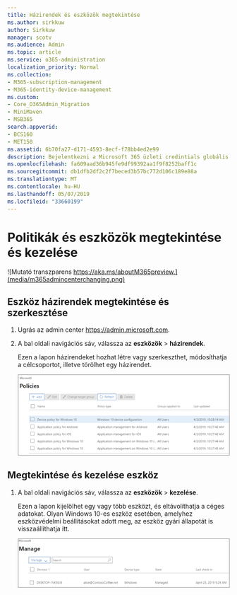 ```yaml
---
title: Házirendek és eszközök megtekintése
ms.author: sirkkuw
author: Sirkkuw
manager: scotv
ms.audience: Admin
ms.topic: article
ms.service: o365-administration
localization_priority: Normal
ms.collection:
- M365-subscription-management
- M365-identity-device-management
ms.custom:
- Core_O365Admin_Migration
- MiniMaven
- MSB365
search.appverid:
- BCS160
- MET150
ms.assetid: 6b70fa27-d171-4593-8ecf-f78bb4ed2e99
description: Bejelentkezni a Microsoft 365 üzleti credintials globális felügyeleti eszköz politikák és tevékenységek megtekintéséhez.
ms.openlocfilehash: fa609aad36b945fe9df99392aa1f9f8252baff1c
ms.sourcegitcommit: db1dfb2df2c2f7beced3b57bc772d106c189e88a
ms.translationtype: MT
ms.contentlocale: hu-HU
ms.lasthandoff: 05/07/2019
ms.locfileid: "33660199"
---
```

# <a name="view-and-manage-policies-and-devices"></a>Politikák és eszközök megtekintése és kezelése

![Mutató transzparens https://aka.ms/aboutM365preview.](media/m365admincenterchanging.png)

## <a name="view-and-edit-device-policies"></a>Eszköz házirendek megtekintése és szerkesztése

1.  Ugrás az admin center <a href="https://go.microsoft.com/fwlink/p/?linkid=837890" target="_blank">https://admin.microsoft.com</a>.
2. A bal oldali navigációs sáv, válassza az **eszközök** \> **házirendek**.

    Ezen a lapon házirendeket hozhat létre vagy szerkeszthet, módosíthatja a célcsoportot, illetve törölhet egy házirendet.

    ![Screenshot of the Policies page](media/devicepolicies.png)
  
## <a name="view-and-manage-devices"></a>Megtekintése és kezelése eszköz


1. A bal oldali navigációs sáv, válassza az **eszközök** \> **kezelése**. 
    
    Ezen a lapon kijelölhet egy vagy több eszközt, és eltávolíthatja a céges adatokat. Olyan Windows 10-es eszköz esetében, amelyhez eszközvédelmi beállításokat adott meg, az eszköz gyári állapotát is visszaállíthatja itt.
  
   ![Eszközök lap kezelése](media/devicesmanage.png)

